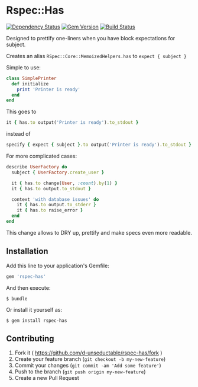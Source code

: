 # Rspec::Has

[![Dependency Status](https://gemnasium.com/d-unseductable/rspec-has.svg)](https://gemnasium.com/d-unseductable/rspec-has)
[![Gem Version](https://badge.fury.io/rb/rspec-has.svg)](https://badge.fury.io/rb/rspec-has)
[![Build Status](https://travis-ci.org/d-unseductable/rspec-has.svg)](https://travis-ci.org/d-unseductable/rspec-has)

Designed to prettify one-liners when you have block expectations for subject.

Creates an alias `RSpec::Core::MemoizedHelpers.has` to `expect { subject }`

Simple to use:

```ruby
class SimplePrinter
  def initialize
    print 'Printer is ready'
  end
end
```

This goes to

```ruby
it { has.to output('Printer is ready').to_stdout }
```

instead of

```ruby
specify { expect { subject }.to output('Printer is ready').to_stdout }
```

For more complicated cases:

```ruby
describe UserFactory do
  subject { UserFactory.create_user }

  it { has.to change(User, :count).by(1) }
  it { has.to output.to_stdout }

  context 'with database issues' do
    it { has.to output.to_stderr }
    it { has.to raise_error }
  end
end
```

This change allows to DRY up, prettify and make specs even more readable.

## Installation

Add this line to your application's Gemfile:

```ruby
gem 'rspec-has'
```

And then execute:

    $ bundle

Or install it yourself as:

    $ gem install rspec-has

## Contributing

1. Fork it ( https://github.com/d-unseductable/rspec-has/fork )
2. Create your feature branch (`git checkout -b my-new-feature`)
3. Commit your changes (`git commit -am 'Add some feature'`)
4. Push to the branch (`git push origin my-new-feature`)
5. Create a new Pull Request
